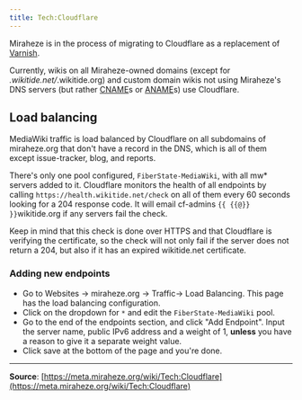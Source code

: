```yaml
---
title: Tech:Cloudflare
---
```


Miraheze is in the process of migrating to Cloudflare as a replacement of [Varnish](https://meta.miraheze.org/wiki/Tech:Varnish).

Currently, wikis on all Miraheze-owned domains (except for *.wikitide.net/*.wikitide.org) and custom domain wikis not using Miraheze's DNS servers (but rather [CNAME](https://meta.miraheze.org/wiki/w:CNAME)s or [ANAME](https://meta.miraheze.org/wiki/w:ANAME)s) use Cloudflare.

## Load balancing

MediaWiki traffic is load balanced by Cloudflare on all subdomains of miraheze.org that don't have a record in the DNS, which is all of them except issue-tracker, blog, and reports.

There's only one pool configured, `FiberState-MediaWiki`, with all mw* servers added to it. Cloudflare monitors the health of all endpoints by calling `https://health.wikitide.net/check` on all of them every 60 seconds looking for a 204 response code. It will email cf-admins `{{ {{@}} }}`wikitide.org if any servers fail the check.

Keep in mind that this check is done over HTTPS and that Cloudflare is verifying the certificate, so the check will not only fail if the server does not return a 204, but also if it has an expired wikitide.net certificate.

### Adding new endpoints

* Go to Websites -> miraheze.org -> Traffic-> Load Balancing. This page has the load balancing configuration.
* Click on the dropdown for `*` and edit the `FiberState-MediaWiki` pool.
* Go to the end of the endpoints section, and click "Add Endpoint". Input the server name, public IPv6 address and a weight of 1, **unless** you have a reason to give it a separate weight value.
* Click save at the bottom of the page and you're done.

----
**Source**: [https://meta.miraheze.org/wiki/Tech:Cloudflare](https://meta.miraheze.org/wiki/Tech:Cloudflare)